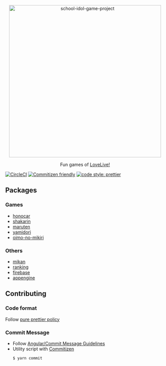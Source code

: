 <p align="center">
    <img
        alt="school-idol-game-project"
        width="480"
        src="https://user-images.githubusercontent.com/9045584/44531504-e7d92480-a72b-11e8-8d91-b93052a89d5a.png"
    >
</p>

<p align="center">
    Fun games of <a href="http://www.lovelive-anime.jp/worldwide/">LoveLive!</a>
</p>

[![CircleCI](https://circleci.com/gh/TatsuyaYamamoto/school-idol-game-project/tree/develop.svg?style=svg)](https://circleci.com/gh/TatsuyaYamamoto/school-idol-game-project/tree/develop)
[![Commitizen friendly](https://img.shields.io/badge/commitizen-friendly-brightgreen.svg)](http://commitizen.github.io/cz-cli/)
[![code style: prettier](https://img.shields.io/badge/code_style-prettier-ff69b4.svg?style=flat-square)](https://github.com/prettier/prettier)

## Packages

### Games

- [honocar](./packages/honocar#README.md)
- [shakarin](./packages/shakarin#README.md)
- [maruten](./packages/maruten#README.md)
- [yamidori](./packages/yamidori#README.md)
- [oimo-no-mikiri](./packages/oimo-no-mikiri#README.md)

### Others

- [mikan](./packages/mikan#README.md)
- [ranking](./packages/ranking#README.md)
- [firebase](./packages/firebase#README.md)
- [appengine](./packages/appengine#README.md)

## Contributing

### Code format

Follow [pure prettier policy](https://prettier.io/)

### Commit Message

- Follow [Angular/Commit Message Guidelines](https://github.com/angular/angular/blob/master/CONTRIBUTING.md#-commit-message-guidelines)
- Utility script with [Commitizen](https://github.com/commitizen/cz-cli)
  ```
  $ yarn commit
  ```
